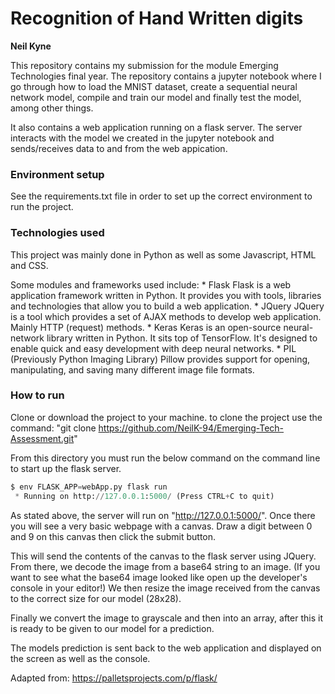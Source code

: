 # Recognition of Hand Written digits
**Neil Kyne**

This repository contains my submission for the module Emerging Technologies final year. The repository contains a jupyter notebook where I go through how to load the MNIST dataset, create a sequential neural network model, compile and train our model and finally test the model, among other things.

It also contains a web application running on a flask server. The server interacts with the model we created in the jupyter notebook and sends/receives data to and from the web appication.

### Environment setup
See the requirements.txt file in order to set up the correct environment to run the project.

### Technologies used
This project was mainly done in Python as well as some Javascript, HTML and CSS.

Some modules and frameworks used include: 
    * Flask
    Flask is a web application framework written in Python. It provides you with tools, libraries and technologies that allow you to build a web application.
    * JQuery
    JQuery is a tool which provides a set of AJAX methods to develop web application. Mainly HTTP (request) methods.
    * Keras
    Keras is an open-source neural-network library written in Python. It sits top of TensorFlow. It's designed to enable quick and easy development with deep neural networks.
    * PIL
    (Previously Python Imaging Library) Pillow provides support for opening, manipulating, and saving many different image file formats.



### How to run
Clone or download the project to your machine. to clone the project use the command: "git clone https://github.com/NeilK-94/Emerging-Tech-Assessment.git"

From this directory you must run the below command on the command line to start up the flask server.
```python
$ env FLASK_APP=webApp.py flask run
 * Running on http://127.0.0.1:5000/ (Press CTRL+C to quit)
```
As stated above, the server will run on "http://127.0.0.1:5000/". Once there you will see a very basic webpage with a canvas. Draw a digit between 0 and 9 on this canvas then click the submit button.

This will send the contents of the canvas to the flask server using JQuery. From there, we decode the image from a base64 string to an image. (If you want to see what the base64 image looked like open up the developer's console in your editor!) We then resize the image received from the canvas to the correct size for our model (28x28).

Finally we convert the image to grayscale and then into an array, after this it is ready to be given to our model for a prediction.

The models prediction is sent back to the web application and displayed on the screen as well as the console.

Adapted from: https://palletsprojects.com/p/flask/

